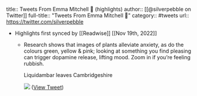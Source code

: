 title:: Tweets From Emma Mitchell 💙 (highlights)
author:: [[@silverpebble on Twitter]]
full-title:: "Tweets From Emma Mitchell 💙"
category:: #tweets
url:: https://twitter.com/silverpebble

- Highlights first synced by [[Readwise]] [[Nov 19th, 2022]]
	- Research shows that images of plants alleviate anxiety, as do the colours green, yellow & pink; looking at something you find pleasing can trigger dopamine release, lifting mood. Zoom in if you’re feeling rubbish. 
	  
	  Liquidambar leaves
	  Cambridgeshire 
	  
	  ![](https://pbs.twimg.com/media/FAZSgVEUUAIIurZ.jpg) ([View Tweet](https://twitter.com/silverpebble/status/1442931452660760581))